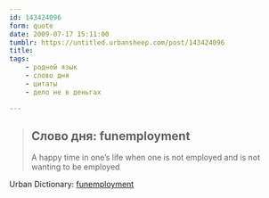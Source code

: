 ```yaml
---
id: 143424096
form: quote
date: 2009-07-17 15:11:00
tumblr: https://untitled.urbansheep.com/post/143424096
title: 
tags:
    - родной язык
    - слово дня
    - цитаты
    - дело не в деньгах

---
```


<blockquote>
<h2>Слово дня: funemployment</h2>
<p>A happy time in one&rsquo;s life when one is not employed and is not wanting to be employed</p>
</blockquote>

Urban Dictionary: <a href="http://www.urbandictionary.com/define.php?term=funemployment">funemployment</a>
